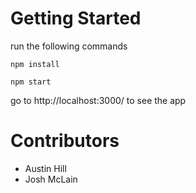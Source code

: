# Getting Started 

run the following commands

`npm install`

`npm start`

go to http://localhost:3000/ to see the app

# Contributors

- Austin Hill
- Josh McLain